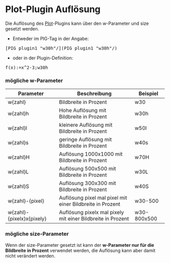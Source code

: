 # Plot-Plugin Auflösung
Die Auflösung des [Plot](../Plot/index.md)-Plugins kann über den w-Parameter und size gesetzt werden.

* Entweder im PIG-Tag in der Angabe:
<pre>
[PIG plugin1 "w30h"/](PIG plugin1 "w30h"/)
</pre>

* oder in der Plugin-Definition:
<pre>
f(x):=x^2-3;w30h
</pre>

###  mögliche w-Parameter 

<div  class="wikitable" style="text-align: left; width: 100%;"  >

| Parameter                 | Beschreibung                                                | Beispiel    |
|---------------------------|-------------------------------------------------------------|-------------|
| w{zahl}                   | Bildbreite in Prozent                                       | w30         |
| w{zahl}h                  | Hohe Auflösung mit Bildbreite in Prozent                    | w30h        |
| w{zahl}l                  | kleinere Auflösung mit Bildbreite in Prozent                | w50l        |
| w{zahl}s                  | geringe Auflösung mit Bildbreite in Prozent                 | w40s        |
| w{zahl}H                  | Auflösung 1000x1000 mit Bildbreite in Prozent               | w70H        |
| w{zahl}L                  | Auflösung 500x500 mit Bildbreite in Prozent                 | w30L        |
| w{zahl}S                  | Auflösung 300x300 mit Bildbreite in Prozent                 | w40S        |
| w{zahl}-{pixel}           | Auflösung pixel mal pixel mit einer Bildbreite in Prozent   | w30-500     |
| w{zahl}-{pixelx}x{pixely} | Auflösung pixelx mal pixely mit einer Bildbreite in Prozent | w30-800x500 |
</div>

###  mögliche size-Parameter 

Wenn der size-Parameter gesetzt ist kann der **w-Parameter nur für die Bildbreite in Prozent** verwendet werden, die Auflösung kann aber damit nicht verändert werden.

